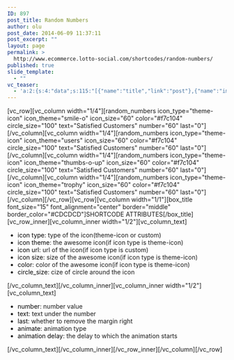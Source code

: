 ```yaml
---
ID: 897
post_title: Random Numbers
author: olu
post_date: 2014-06-09 11:37:11
post_excerpt: ""
layout: page
permalink: >
  http://www.ecommerce.lotto-social.com/shortcodes/random-numbers/
published: true
slide_template:
  - ""
vc_teaser:
  - 'a:2:{s:4:"data";s:115:"[{"name":"title","link":"post"},{"name":"image","image":"featured","link":"none"},{"name":"text","mode":"excerpt"}]";s:7:"bgcolor";s:0:"";}'
---
```

[vc_row][vc_column width="1/4"][random_numbers icon_type="theme-icon" icon_theme="smile-o" icon_size="60" color="#f7c104" circle_size="100" text="Satisfied Customers" number="60" last="0"][/vc_column][vc_column width="1/4"][random_numbers icon_type="theme-icon" icon_theme="users" icon_size="60" color="#f7c104" circle_size="100" text="Satisfied Customers" number="60" last="0"][/vc_column][vc_column width="1/4"][random_numbers icon_type="theme-icon" icon_theme="thumbs-o-up" icon_size="60" color="#f7c104" circle_size="100" text="Satisfied Customers" number="60" last="0"][/vc_column][vc_column width="1/4"][random_numbers icon_type="theme-icon" icon_theme="trophy" icon_size="60" color="#f7c104" circle_size="100" text="Satisfied Customers" number="60" last="0"][/vc_column][/vc_row][vc_row][vc_column width="1/1"][box_title font_size="15" font_alignment="center" border="middle" border_color="#CDCDCD"]SHORTCODE ATTRIBUTES[/box_title][vc_row_inner][vc_column_inner width="1/2"][vc_column_text]
<ul>
	<li><span style="color: #000000">icon type</span>: type of the icon(theme-icon or custom)</li>
	<li><span style="color: #000000">icon theme</span>: the awesome icon(if icon type is theme-icon)</li>
	<li><span style="color: #000000">icon url</span>: url of the icon(if icon type is custom)</li>
	<li><span style="color: #000000">icon size</span>: size of the awesome icon(if icon type is theme-icon)</li>
	<li><span style="color: #000000">color</span>: color of the awesome icon(if icon type is theme-icon)</li>
	<li><span style="color: #000000">circle_size</span>: cize of circle around the icon</li>
</ul>
[/vc_column_text][/vc_column_inner][vc_column_inner width="1/2"][vc_column_text]
<ul>
	<li><span style="color: #000000">number</span>: number value</li>
	<li><span style="color: #000000">text</span>: text under the number</li>
	<li><span style="color: #000000">last</span>: whether to remove the margin right</li>
	<li><span style="color: #000000">animate</span>: animation type</li>
	<li><span style="color: #000000">animation delay</span>: the delay to which the animation starts</li>
</ul>
[/vc_column_text][/vc_column_inner][/vc_row_inner][/vc_column][/vc_row]